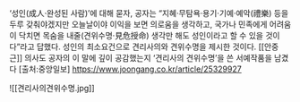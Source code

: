 ‘성인(成人·완성된 사람)’에 대해 묻자, 공자는 “지혜·무탐욕·용기·기예·예악(禮樂) 등을 두루 갖춰야겠지만 오늘날이야 이익을 보면 의로움을 생각하고, 국가나 민족에게 어려움이 닥치면 목숨을 내줄(견위수명·見危授命) 생각만 해도 성인이라고 할 수 있을 것이다”라고 답했다. 성인의 최소요건으로 견리사의와 견위수명을 제시한 것이다. [[안중근]] 의사도 공자의 이 말에 깊이 공감했는지 ‘견리사의 견위수명’을 쓴 서예작품을 남겼다 [출처:중앙일보] https://www.joongang.co.kr/article/25329927



![[견리사의견위수명.jpg]]